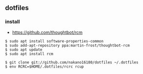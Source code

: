 ## dotfiles

### install

- https://github.com/thoughtbot/rcm

```
$ sudo apt install software-properties-common
$ sudo add-apt-repository ppa:martin-frost/thoughtbot-rcm
$ sudo apt update
$ sudo apt install rcm
```

```
$ git clone git://github.com/nakano16180/dotfiles ~/.dotfiles
$ env RCRC=$HOME/.dotfiles/rcrc rcup 
```
